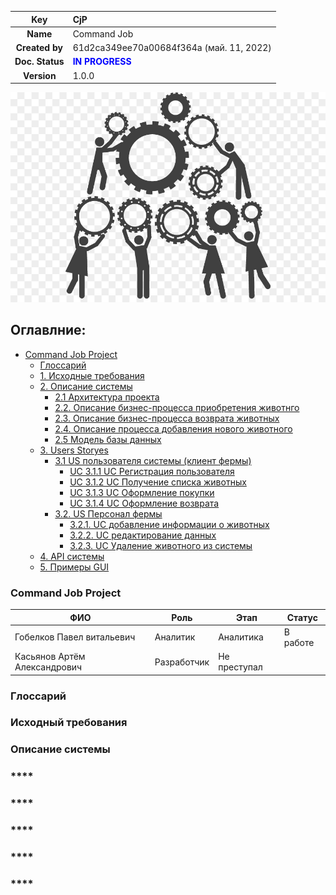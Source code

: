 
|**Key**|CjP|                                               
| :-: | :- |
|**Name**|Command Job|
|**Created by**|61d2ca349ee70a00684f364a (май. 11, 2022)|
|**Doc. Status**|<span style="color:Blue">**IN PROGRESS**</span>|
|**Version**|1.0.0|

![](/docs/title.jpg)
			 
## **Оглавлние:**

  - [Command Job Project](#Commandjob)
    - [Глоссарий](#1.Глоссарий)
    - [1. Исходные требования](#Исходныеданные)
    - [2. Описание системы](#2.Описаниесистемы)
      - [2.1 Архитектура проекта](#7.Архитектурапроекта)
      - [2.2. Описание бизнес-процесса приобретения животнго](#2.2.Описаниебизнес-процессаприобретенияживотнго)
      - [2.3. Описание бизнес-процесса возврата животных](#2.3.Описаниебизнес-процессавозвратаживотных)
      - [2.4. Описание процесса добавления нового животного](#2.4.Описаниепроцессадобавленияновогоживотного)
      - [2.5 Модель базы данных](#4.Модельбазыданных)
    - [3. Users Storyes](#3.UsersStoryes) 
      - [3.1 US пользователя системы (клиент фермы)](#3.1USпользователясистемы(клиентфермы)) 
        - [UC 3.1.1 UC Регистрация пользователя](#UC3.1.1Регистрацияпользователя)
        - [UC 3.1.2 UC Получение списка животных](#3.1.2.UCПриобретениеживотного)
        - [UC 3.1.3 UC Оформление покупки](#3.1.3.UCПриобретениеживотного)
        - [UC 3.1.4 UC Оформление возврата](#3.1.4UCОформлениевозврата)
      - [3.2. US Персонал фермы](#3.2.USПерсоналфермы) 
        - [3.2.1. UC добавление информации о животных](#3.2.1.UCдобавлениеинформацииоживотных)
        - [3.2.2. UC редактирование данных](#3.2.2.UCредактированиеданных)
        - [3.2.3. UC Удаление животного из системы](#3.2.3.UCУдалениеживотногоизсистемы)
    - [4. API системы](#5.APIсистемы)
    - [5. Примеры GUI](#6.UX/UI) 


### **Command Job Project** <a name='Commandjob'></a>


|**ФИО**|**Роль**|**Этап**|**Статус**|
|--|--|--|--|
|Гобелков Павел витальевич|Аналитик|Аналитика|В работе|
|Касьянов Артём Александрович|Разработчик|Не преступал|


### **Глоссарий** <a name='1.Глоссарий'></a>
### **Исходный требования** <a name='Исходныеданные'></a>
### **Описание системы**<a name='2.Описаниесистемы'></a>
### ****<a name=''></a>
### ****<a name=''></a>
### ****<a name=''></a>
### ****<a name=''></a>
### ****<a name=''></a>
<a name=''></a>
